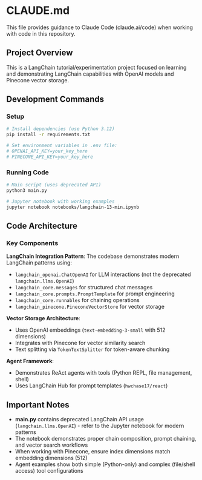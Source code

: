 # CLAUDE.md

This file provides guidance to Claude Code (claude.ai/code) when working with code in this repository.

## Project Overview

This is a LangChain tutorial/experimentation project focused on learning and demonstrating LangChain capabilities with OpenAI models and Pinecone vector storage.

## Development Commands

### Setup
```bash
# Install dependencies (use Python 3.12)
pip install -r requirements.txt

# Set environment variables in .env file:
# OPENAI_API_KEY=your_key_here
# PINECONE_API_KEY=your_key_here
```

### Running Code
```bash
# Main script (uses deprecated API)
python3 main.py

# Jupyter notebook with working examples
jupyter notebook notebooks/langchain-13-min.ipynb
```

## Code Architecture

### Key Components

**LangChain Integration Pattern**: The codebase demonstrates modern LangChain patterns using:
- `langchain_openai.ChatOpenAI` for LLM interactions (not the deprecated `langchain.llms.OpenAI`)
- `langchain_core.messages` for structured chat messages
- `langchain_core.prompts.PromptTemplate` for prompt engineering
- `langchain_core.runnables` for chaining operations
- `langchain_pinecone.PineconeVectorStore` for vector storage

**Vector Storage Architecture**: 
- Uses OpenAI embeddings (`text-embedding-3-small` with 512 dimensions) 
- Integrates with Pinecone for vector similarity search
- Text splitting via `TokenTextSplitter` for token-aware chunking

**Agent Framework**:
- Demonstrates ReAct agents with tools (Python REPL, file management, shell)
- Uses LangChain Hub for prompt templates (`hwchase17/react`)

## Important Notes

- **main.py** contains deprecated LangChain API usage (`langchain.llms.OpenAI`) - refer to the Jupyter notebook for modern patterns
- The notebook demonstrates proper chain composition, prompt chaining, and vector search workflows
- When working with Pinecone, ensure index dimensions match embedding dimensions (512)
- Agent examples show both simple (Python-only) and complex (file/shell access) tool configurations